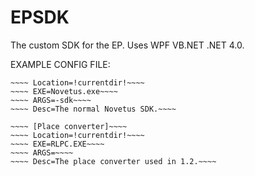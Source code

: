 # EPSDK

The custom SDK for the EP.
Uses WPF VB.NET .NET 4.0.

EXAMPLE CONFIG FILE:

~~~~ [NovetusSDK]~~~~ 
~~~~ Location=!currentdir!~~~~ 
~~~~ EXE=Novetus.exe~~~~ 
~~~~ ARGS=-sdk~~~~ 
~~~~ Desc=The normal Novetus SDK.~~~~ 

~~~~ [Place converter]~~~~ 
~~~~ Location=!currentdir!~~~~ 
~~~~ EXE=RLPC.EXE~~~~ 
~~~~ ARGS=~~~~ 
~~~~ Desc=The place converter used in 1.2.~~~~ 